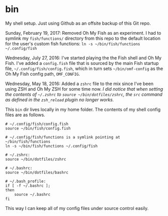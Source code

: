 bin
===

My shell setup. Just using Github as an offsite backup of this Git repo.

Sunday, February 19, 2017: Removed Oh My Fish as an experiment. I had to symlink my `fish/functions/` directory from this repo to the default location for the user's custom fish functions: `ln -s ~/bin/fish/functions ~/.config/fish`

Wednesday, July 27, 2016: I've started playing the the Fish shell and Oh My Fish. I've added a `config.fish` file that is sourced by the main Fish startup file, `~/.config/fish/config.fish`, which in turn sets `~/bin/omf-config` as the Oh My Fish config path, `OMF_CONFIG`.

Wednesday, May 18, 2016: Added a `zshrc` file to the mix since I've been using ZSH and Oh My ZSH for some time now. *I did notice that when setting the contents of `~/.zshrc` to `source ~/bin/dotfiles/zshrc`, the `src` command as defined in the `zsh_reload` plugin no longer works.*

This `bin` dir lives locally in my home folder. The contents of my shell config files are as follows.

    # ~/.config/fish/config.fish
    source ~/bin/fish/config.fish

    # ~/.config/fish/functions is a symlink pointing at ~/bin/fish/functions
    ln -s ~/bin/fish/functions ~/.config/fish

    # ~/.zshrc:
    source ~/bin/dotfiles/zshrc

    # ~/.bashrc:
    source ~/bin/dotfiles/bashrc

    # ~/.bash_profile:
    if [ -f ~/.bashrc ];
    then
        source ~/.bashrc
    fi

This way I can keep all of my config files under source control easily.
